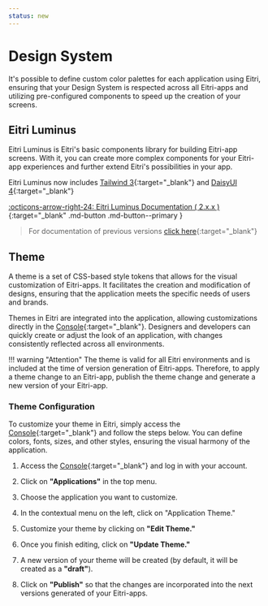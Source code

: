 ```yaml
---
status: new
---
```


# Design System

It's possible to define custom color palettes for each application using Eitri, ensuring that your Design System is respected across all Eitri-apps and utilizing pre-configured components to speed up the creation of your screens.

## Eitri Luminus

Eitri Luminus is Eitri's basic components library for building Eitri-app screens. With it, you can create more complex components for your Eitri-app experiences and further extend Eitri's possibilities in your app.

Eitri Luminus now includes [Tailwind 3](https://v3.tailwindcss.com/){:target="_blank"} and [DaisyUI 4](https://v4.daisyui.com/){:target="_blank"}

[:octicons-arrow-right-24: Eitri Luminus Documentation ( 2.x.x )](https://cdn.83io.com.br/library/luminus-ui/doc/2.3.6/){:target="_blank" .md-button .md-button--primary }



> For documentation of previous versions [click here](https://cdn.83io.com.br/library/luminus-ui/doc/1.83.0/){:target="_blank"}


## Theme

A theme is a set of CSS-based style tokens that allows for the visual customization of Eitri-apps. It facilitates the creation and modification of designs, ensuring that the application meets the specific needs of users and brands.

Themes in Eitri are integrated into the application, allowing customizations directly in the [Console](https://console.eitri.tech/){:target="_blank"}. Designers and developers can quickly create or adjust the look of an application, with changes consistently reflected across all environments.

!!! warning "Attention"
    The theme is valid for all Eitri environments and is included at the time of version generation of Eitri-apps. Therefore, to apply a theme change to an Eitri-app, publish the theme change and generate a new version of your Eitri-app.

### Theme Configuration
To customize your theme in Eitri, simply access the [Console](https://console.eitri.tech/){:target="_blank"} and follow the steps below. You can define colors, fonts, sizes, and other styles, ensuring the visual harmony of the application.

1. Access the [Console](https://console.eitri.tech/){:target="_blank"} and log in with your account.

2. Click on **"Applications"** in the top menu.

3. Choose the application you want to customize.

4. In the contextual menu on the left, click on "Application Theme."

5. Customize your theme by clicking on **"Edit Theme."**

6. Once you finish editing, click on **"Update Theme."**

7. A new version of your theme will be created (by default, it will be created as a **"draft"**).

8. Click on **"Publish"** so that the changes are incorporated into the next versions generated of your Eitri-apps.